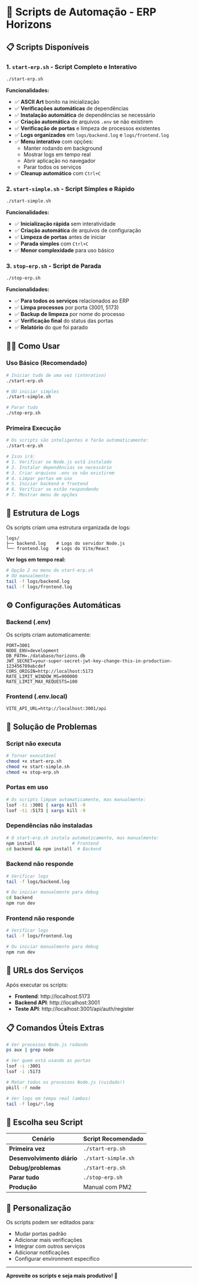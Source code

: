 # 🚀 Scripts de Automação - ERP Horizons

## 📋 Scripts Disponíveis

### 1. `start-erp.sh` - **Script Completo e Interativo**
```bash
./start-erp.sh
```

**Funcionalidades:**
- ✅ **ASCII Art** bonito na inicialização
- ✅ **Verificações automáticas** de dependências
- ✅ **Instalação automática** de dependências se necessário
- ✅ **Criação automática** de arquivos `.env` se não existirem
- ✅ **Verificação de portas** e limpeza de processos existentes
- ✅ **Logs organizados** em `logs/backend.log` e `logs/frontend.log`
- ✅ **Menu interativo** com opções:
  - Manter rodando em background
  - Mostrar logs em tempo real
  - Abrir aplicação no navegador
  - Parar todos os serviços
- ✅ **Cleanup automático** com `Ctrl+C`

### 2. `start-simple.sh` - **Script Simples e Rápido**
```bash
./start-simple.sh
```

**Funcionalidades:**
- ✅ **Inicialização rápida** sem interatividade
- ✅ **Criação automática** de arquivos de configuração
- ✅ **Limpeza de portas** antes de iniciar
- ✅ **Parada simples** com `Ctrl+C`
- ✅ **Menor complexidade** para uso básico

### 3. `stop-erp.sh` - **Script de Parada**
```bash
./stop-erp.sh
```

**Funcionalidades:**
- ✅ **Para todos os serviços** relacionados ao ERP
- ✅ **Limpa processos** por porta (3001, 5173)
- ✅ **Backup de limpeza** por nome do processo
- ✅ **Verificação final** do status das portas
- ✅ **Relatório** do que foi parado

## 🏃‍♂️ Como Usar

### Uso Básico (Recomendado)
```bash
# Iniciar tudo de uma vez (interativo)
./start-erp.sh

# OU iniciar simples
./start-simple.sh

# Parar tudo
./stop-erp.sh
```

### Primeira Execução
```bash
# Os scripts são inteligentes e farão automaticamente:
./start-erp.sh

# Isso irá:
# 1. Verificar se Node.js está instalado
# 2. Instalar dependências se necessário
# 3. Criar arquivos .env se não existirem
# 4. Limpar portas em uso
# 5. Iniciar backend e frontend
# 6. Verificar se estão respondendo
# 7. Mostrar menu de opções
```

## 📁 Estrutura de Logs

Os scripts criam uma estrutura organizada de logs:

```
logs/
├── backend.log    # Logs do servidor Node.js
└── frontend.log   # Logs do Vite/React
```

**Ver logs em tempo real:**
```bash
# Opção 2 no menu do start-erp.sh
# OU manualmente:
tail -f logs/backend.log
tail -f logs/frontend.log
```

## ⚙️ Configurações Automáticas

### Backend (.env)
Os scripts criam automaticamente:
```env
PORT=3001
NODE_ENV=development
DB_PATH=./database/horizons.db
JWT_SECRET=your-super-secret-jwt-key-change-this-in-production-123456789abcdef
CORS_ORIGIN=http://localhost:5173
RATE_LIMIT_WINDOW_MS=900000
RATE_LIMIT_MAX_REQUESTS=100
```

### Frontend (.env.local)
```env
VITE_API_URL=http://localhost:3001/api
```

## 🐛 Solução de Problemas

### Script não executa
```bash
# Tornar executável
chmod +x start-erp.sh
chmod +x start-simple.sh
chmod +x stop-erp.sh
```

### Portas em uso
```bash
# Os scripts limpam automaticamente, mas manualmente:
lsof -ti :3001 | xargs kill -9
lsof -ti :5173 | xargs kill -9
```

### Dependências não instaladas
```bash
# O start-erp.sh instala automaticamente, mas manualmente:
npm install              # Frontend
cd backend && npm install  # Backend
```

### Backend não responde
```bash
# Verificar logs
tail -f logs/backend.log

# Ou iniciar manualmente para debug
cd backend
npm run dev
```

### Frontend não responde
```bash
# Verificar logs
tail -f logs/frontend.log

# Ou iniciar manualmente para debug
npm run dev
```

## 🚀 URLs dos Serviços

Após executar os scripts:
- **Frontend**: http://localhost:5173
- **Backend API**: http://localhost:3001
- **Teste API**: http://localhost:3001/api/auth/register

## 📋 Comandos Úteis Extras

```bash
# Ver processos Node.js rodando
ps aux | grep node

# Ver quem está usando as portas
lsof -i :3001
lsof -i :5173

# Matar todos os processos Node.js (cuidado!)
pkill -f node

# Ver logs em tempo real (ambos)
tail -f logs/*.log
```

## 🎯 Escolha seu Script

| Cenário | Script Recomendado |
|---------|-------------------|
| **Primeira vez** | `./start-erp.sh` |
| **Desenvolvimento diário** | `./start-simple.sh` |
| **Debug/problemas** | `./start-erp.sh` |
| **Parar tudo** | `./stop-erp.sh` |
| **Produção** | Manual com PM2 |

## 🔧 Personalização

Os scripts podem ser editados para:
- Mudar portas padrão
- Adicionar mais verificações
- Integrar com outros serviços
- Adicionar notificações
- Configurar environment específico

---

**Aproveite os scripts e seja mais produtivo! 🚀** 